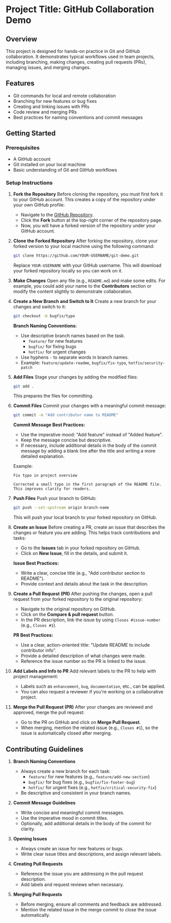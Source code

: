 # Project Title: GitHub Collaboration Demo

## Overview
This project is designed for hands-on practice in Git and GitHub collaboration. It demonstrates typical workflows used in team projects, including branching, making changes, creating pull requests (PRs), managing issues, and merging changes.

## Features
- Git commands for local and remote collaboration
- Branching for new features or bug fixes
- Creating and linking issues with PRs
- Code review and merging PRs
- Best practices for naming conventions and commit messages

## Getting Started

### Prerequisites
- A GitHub account
- Git installed on your local machine
- Basic understanding of Git and GitHub workflows

### Setup Instructions

1. **Fork the Repository**
   Before cloning the repository, you must first fork it to your GitHub account. This creates a copy of the repository under your own GitHub profile:
   - Navigate to the [GitHub Repository](https://github.com/SRM-IST-KTR/git-demo).
   - Click the **Fork** button at the top-right corner of the repository page.
   - Now, you will have a forked version of the repository under your GitHub account.

2. **Clone the Forked Repository**
   After forking the repository, clone your forked version to your local machine using the following command:
   ```bash
   git clone https://github.com/YOUR-USERNAME/git-demo.git
   ```
   Replace `YOUR-USERNAME` with your GitHub username. This will download your forked repository locally so you can work on it.

3. **Make Changes**
   Open any file (e.g., `README.md`) and make some edits. For example, you could add your name to the **Contributors** section or modify the content slightly to demonstrate collaboration.

4. **Create a New Branch and Switch to It**
   Create a new branch for your changes and switch to it:
   ```bash
   git checkout -b bugfix/typo
   ```
   **Branch Naming Conventions:**
   - Use descriptive branch names based on the task.
     - `feature/` for new features
     - `bugfix/` for fixing bugs
     - `hotfix/` for urgent changes
   - Use hyphens `-` to separate words in branch names.
   - Example: `feature/update-readme`, `bugfix/fix-typo`, `hotfix/security-patch`

5. **Add Files**
   Stage your changes by adding the modified files:
   ```bash
   git add .
   ```
   This prepares the files for committing.

6. **Commit Files**
   Commit your changes with a meaningful commit message:
   ```bash
   git commit -m "Add contributor name to README"
   ```
   **Commit Message Best Practices:**
   - Use the imperative mood: "Add feature" instead of "Added feature".
   - Keep the message concise but descriptive.
   - If necessary, include additional details in the body of the commit message by adding a blank line after the title and writing a more detailed explanation.

   Example:
   ```
   Fix typo in project overview

   Corrected a small typo in the first paragraph of the README file. 
   This improves clarity for readers.
   ```

7. **Push Files**
   Push your branch to GitHub:
   ```bash
   git push --set-upstream origin branch-name
   ```
   This will push your local branch to your forked repository on GitHub.

8. **Create an Issue**
   Before creating a PR, create an issue that describes the changes or feature you are adding. This helps track contributions and tasks:
   - Go to the **Issues** tab in your forked repository on GitHub.
   - Click on **New Issue**, fill in the details, and submit it.

   **Issue Best Practices:**
   - Write a clear, concise title (e.g., "Add contributor section to README").
   - Provide context and details about the task in the description.

9. **Create a Pull Request (PR)**
   After pushing the changes, open a pull request from your forked repository to the original repository:
   - Navigate to the original repository on GitHub.
   - Click on the **Compare & pull request** button.
   - In the PR description, link the issue by using `Closes #issue-number` (e.g., `Closes #1`).

   **PR Best Practices:**
   - Use a clear, action-oriented title: "Update README to include contributor info".
   - Provide a detailed description of what changes were made.
   - Reference the issue number so the PR is linked to the issue.

10. **Add Labels and Info to PR**
    Add relevant labels to the PR to help with project management:
    - Labels such as `enhancement`, `bug`, `documentation`, etc., can be applied.
    - You can also request a reviewer if you're working on a collaborative project.

11. **Merge the Pull Request (PR)**
    After your changes are reviewed and approved, merge the pull request:
    - Go to the PR on GitHub and click on **Merge Pull Request**.
    - When merging, mention the related issue (e.g., `Closes #1`), so the issue is automatically closed after merging.

## Contributing Guidelines

1. **Branch Naming Conventions**
   - Always create a new branch for each task:
     - `feature/` for new features (e.g., `feature/add-new-section`)
     - `bugfix/` for bug fixes (e.g., `bugfix/fix-footer-bug`)
     - `hotfix/` for urgent fixes (e.g., `hotfix/critical-security-fix`)
   - Be descriptive and consistent in your branch names.

2. **Commit Message Guidelines**
   - Write concise and meaningful commit messages.
   - Use the imperative mood in commit titles.
   - Optionally, add additional details in the body of the commit for clarity.

3. **Opening Issues**
   - Always create an issue for new features or bugs.
   - Write clear issue titles and descriptions, and assign relevant labels.

4. **Creating Pull Requests**
   - Reference the issue you are addressing in the pull request description.
   - Add labels and request reviews when necessary.

5. **Merging Pull Requests**
   - Before merging, ensure all comments and feedback are addressed.
   - Mention the related issue in the merge commit to close the issue automatically.